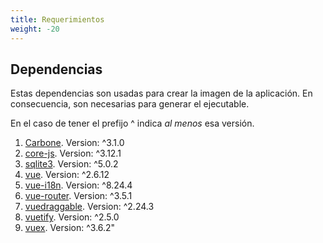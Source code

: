 ```yaml
---
title: Requerimientos
weight: -20
---
```


## Dependencias

Estas dependencias son usadas para crear la imagen de la aplicación. En consecuencia, son necesarias para generar el ejecutable.

En el caso de tener el prefijo ^ indica *al menos* esa versión.

1. [Carbone](https://www.npmjs.com/package/carbone). Version: ^3.1.0
1. [core-js](https://www.npmjs.com/package/core-js). Version: ^3.12.1
1. [sqlite3](https://www.npmjs.com/package/sqlite3). Version: ^5.0.2
1. [vue](https://www.npmjs.com/package/vue). Version: ^2.6.12
1. [vue-i18n](https://www.npmjs.com/package/vue-i18n). Version: ^8.24.4
1. [vue-router](https://www.npmjs.com/package/vue-router). Version: ^3.5.1
1. [vuedraggable](https://www.npmjs.com/package/vuedraggable). Version: ^2.24.3
1. [vuetify](https://www.npmjs.com/package/vuetify). Version: ^2.5.0
1. [vuex](https://www.npmjs.com/package/vuex). Version: ^3.6.2"